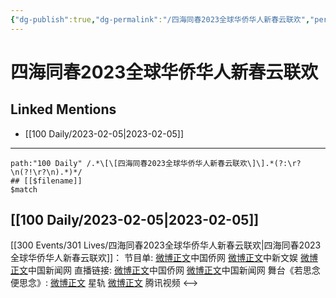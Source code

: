 ```yaml
---
{"dg-publish":true,"dg-permalink":"/四海同春2023全球华侨华人新春云联欢","permalink":"/四海同春2023全球华侨华人新春云联欢/","created":"2023-02-06T10:35:04.000+08:00","updated":"2023-04-10T16:18:43.408+08:00"}
---
```


# 四海同春2023全球华侨华人新春云联欢

## Linked Mentions
- [[100 Daily/2023-02-05\|2023-02-05]]


---

```expander
path:"100 Daily" /.*\[\[四海同春2023全球华侨华人新春云联欢\]\].*(?:\r?\n(?!\r?\n).*)*/
## [[$filename]]
$match
```
## [[100 Daily/2023-02-05\|2023-02-05]]
[[300 Events/301 Lives/四海同春2023全球华侨华人新春云联欢\|四海同春2023全球华侨华人新春云联欢]]：
节目单:
[微博正文](https://m.weibo.cn/5137261048/4865737640641329)中国侨网
[微博正文](https://m.weibo.cn/7728745629/4865742712081808)中新文娱
[微博正文](https://m.weibo.cn/1784473157/4865740819926081)中国新闻网
直播链接:
[微博正文](https://m.weibo.cn/5137261048/4865799049186629)中国侨网
[微博正文](https://m.weibo.cn/1784473157/4865798990727823)中国新闻网
舞台《若思念便思念》:
[微博正文](https://m.weibo.cn/6466290670/4865846982216353) 星轨
[微博正文](https://m.weibo.cn/2591595652/4865877117241259) 腾讯视频
<-->